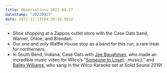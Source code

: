 ```yaml
---
title: Observations 2022-09-27
datestamp: "20220927"
date: 2022-11-13T04:30:33.983Z
---
```

- Shoe shopping at a Zappos outlet store with the Case Oats band, Warner, Chloe, and Brendan.
- Our one and only Waffle House stop as a band for this run, a rare treat for northerners.
- In South Bend, Indiana, Case Oats with [Joe Baughman](https://www.josephbaughman.com), who made an incredible music video for Wilco’s “[Someone to Lose](https://www.youtube.com/watch?v=G5RrWCRsSYA){: .music},” and [Bailey Williams](https://baileywilliams.bandcamp.com/music), who sang in the Wilco Karaoke set at Solid Sound 2019!